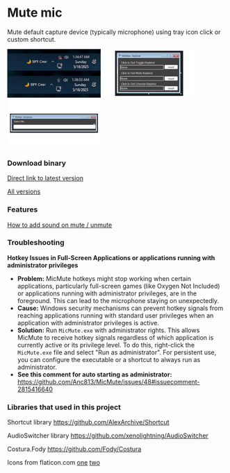 # Mute mic

Mute default capture device (typically microphone) using tray icon click or custom shortcut.

![Image](img.png?raw=true "Image")
![Image](img2.png?raw=true "Image")
![Image](img3.png?raw=true "Image")

### Download binary

[Direct link to latest version](https://github.com/7D7-Development/MicMute/releases/latest/download/MicMute.exe)

[All versions](https://github.com/7D7-Development/MicMute/releases)

### Features

[How to add sound on mute / unmute](https://github.com/Anc813/MicMute/releases/tag/0.0.5)

### Troubleshooting

**Hotkey Issues in Full-Screen Applications or applications running with administrator privileges**

*   **Problem:** MicMute hotkeys might stop working when certain applications, particularly full-screen games (like Oxygen Not Included) or applications running with administrator privileges, are in the foreground. This can lead to the microphone staying on unexpectedly.
*   **Cause:** Windows security mechanisms can prevent hotkey signals from reaching applications running with standard user privileges when an application with administrator privileges is active.
*   **Solution:** Run `MicMute.exe` with administrator rights. This allows MicMute to receive hotkey signals regardless of which application is currently active or its privilege level. To do this, right-click the `MicMute.exe` file and select "Run as administrator". For persistent use, you can configure the executable or a shortcut to always run as administrator.
*   **See this comment for auto starting as administrator:**  https://github.com/Anc813/MicMute/issues/48#issuecomment-2815416640

### Libraries that used in this project

Shortcut library https://github.com/AlexArchive/Shortcut

AudioSwitcher library https://github.com/xenolightning/AudioSwitcher

Costura.Fody https://github.com/Fody/Costura

Icons from  flaticon.com [one](https://www.flaticon.com/free-icon/microphone-black-shape_25682#term=mic&page=1&position=1 "one") [two](https://www.flaticon.com/free-icon/microphone-off_25632#term=mic&page=1&position=3 "two")

